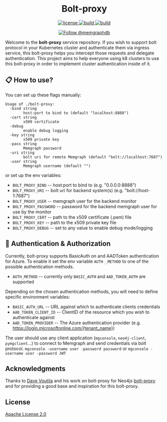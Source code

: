 <h1 align="center">
   Bolt-proxy
</h1>

<p align="center">
  <a href="https://github.com/memgraph/bolt-proxy/LICENSE">
    <img src="https://img.shields.io/github/license/memgraph/bolt-proxy" alt="license" title="license"/>
  </a>
  <a href="https://github.com/memgraph/bolt-proxy/actions">
    <img src="https://img.shields.io/github/workflow/status/memgraph/bolt-proxy/CI" alt="build" title="build"/>
  </a>
  <a href="https://github.com/memgraph/bolt-proxy">
    <img src="https://img.shields.io/badge/PRs-welcome-brightgreen.svg" alt="build" title="build"/>
  </a>
</p>

<p align="center">
    <a href="https://twitter.com/intent/follow?screen_name=memgraphdb"><img
    src="https://img.shields.io/twitter/follow/memgraphdb.svg?label=Follow%20@memgraphdb"
    alt="Follow @memgraphdb" /></a>
</p>

Welcome to the **bolt-proxy** service repository.
If you wish to support bolt protocol in your Kubernetes cluster and authenticate
them via ingress service, this bolt-proxy helps you intercept those requests and
delegate authentication. This project aims to help everyone using k8 clusters to
use this bolt-proxy in order to implement cluster authentication inside of it.

## 📋 How to use?

You can set up these flags manually:
```
Usage of ./bolt-proxy:
  -bind string
        host:port to bind to (default "localhost:8888")
  -cert string
        x509 certificate
  -debug
        enable debug logging
  -key string
        x509 private key
  -pass string
        Memgraph password
  -uri string
        bolt uri for remote Memgraph (default "bolt://localhost:7687")
  -user string
        Memgraph username (default "")
```

or set up the env variables:

- `BOLT_PROXY_BIND` -- host:port to bind to (e.g. "0.0.0.0:8888")
- `BOLT_PROXY_URI` -- bolt uri for backend system(s) (e.g. "bolt://host-1:7687")
- `BOLT_PROXY_USER` -- memgraph user for the backend monitor
- `BOLT_PROXY_PASSWORD` -- password for the backend memgraph user for use by the
  monitor
- `BOLT_PROXY_CERT` -- path to the x509 certificate (.pem) file
- `BOLT_PROXY_KEY` -- path to the x509 private key file
- `BOLT_PROXY_DEBUG` -- set to any value to enable debug mode/logging

## 🔎 Authentication & Authorization

Currently, bolt-proxy supports BasicAuth on and AADToken authentication for
Azure. To enable it set the env variable `AUTH _METHOD` to one of the possible
authentication methods.

 - `AUTH_METHOD` -- currently only `BASIC_AUTH` and `AAD_TOKEN_AUTH` are
   supported

 Depending on the chosen authentication methods, you will need to define specific
 environment variables:

 - `BASIC_AUTH_URL` -- URL against which to authenticate clients credentials
 - `AAD_TOKEN_CLIENT_ID` -- ClientID of the resource which you wish to
   authenticate against
 - `AAD_TOKEN_PROVIDER` -- The Azure authentication provider (e.g.
   https://login.microsoftonline.com/{tenant_name})

The user should use any client application (`mgconsole`, `neo4j-client`,
`pymgclient`...) to connect to Memgraph and send credentials via bolt protocol.
`mgconsole -username user -password password` or `mgconsole -username user
-password JWT`

## Acknowledgments

Thanks to [Dave Voutila](https://github.com/voutilad) and his work on bolt-proxy
for Neo4js [bolt-proxy](https://github.com/voutilad/bolt-proxy) and for
providing a good base and inspiration for this bolt-proxy.

## License

[Apache License 2.0](https://github.com/memgraph/bolt-proxy/blob/main/LICENSE)
